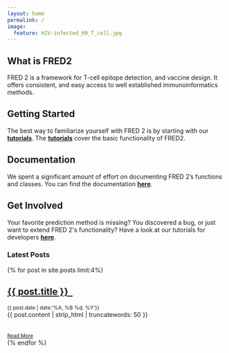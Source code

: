 ```yaml
---
layout: home
permalink: /
image:
  feature: HIV-infected_H9_T_cell.jpg
---
```


<div class="tiles">

<div class="tile">
  <h2 class="post-title">What is FRED2</h2>
  <p class="post-excerpt">FRED 2 is a framework for T-cell epitope detection, and vaccine design. It offers consistent, 
  and easy access to well established immunoinformatics methods.</p>
</div><!-- /.tile -->

<div class="tile">
  <h2 class="post-title">Getting Started</h2>
  <p class="post-excerpt">The best way to familiarize yourself with FRED 2 is by starting with our 
  <b><a href="http://fred-2.github.io/getting-started/">tutorials</a></b>. The 
  <b><a href="http://fred-2.github.io/getting-started/">tutorials</a></b> cover the basic 
  functionality of FRED2.</p>
</div><!-- /.tile -->

<div class="tile">
  <h2 class="post-title">Documentation</h2>
  <p class="post-excerpt">We spent a significant amount of effort on documenting FRED 2’s functions and classes. 
  You can find the documentation <b><a href="http://fred2.readthedocs.org">here</a></b>.</p>
</div><!-- /.tile -->

<div class="tile">
  <h2 class="post-title">Get Involved</h2>
  <p class="post-excerpt">Your favorite prediction method is missing? You discovered a bug, or just want to extend 
  FRED 2's functionality? Have a look at our tutorials for developers 
  <b><a href="https://github.com/FRED-2/Fred2/wiki#for-developers">here</a></b>.</p>
</div><!-- /.tile -->

</div><!-- /.tiles -->


<div class="archive-wrap">
    <h3> Latest Posts </h3>
    <div class="bullets">
        {% for post in site.posts limit:4%}
        <div class="bullet one-col-bullet">
            <div class="bullet-icon">
                <a href="{{ site.url }}{{ post.url }}"><img src="{{ site.url }}/images/{{ post.image.teaser }}" alt=""></a>
            </div>
            <div class="bullet-content">
                <h2><a href="{{ site.url }}{{ post.url }}">{{ post.title }}  &nbsp;</a></h2>
                <small>{{ post.date | date:'%A, %B %d, %Y'}}</small>
                <article class="excerpt">{{ post.content | strip_html | truncatewords: 50 }}</article>
                <br></br>
                <small><a class="pull-left marginBottom10" href="{{ site.url }}{{ post.url }}">Read More</a></small>
            </div>
        </div>
        {% endfor %}
    </div>

</div><!-- /.tiles -->
